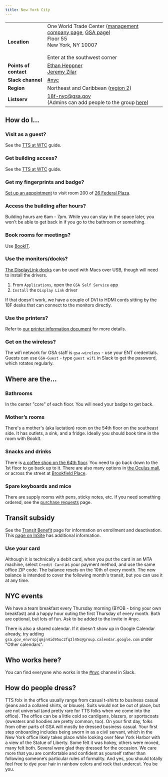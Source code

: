 ```yaml
---
title: New York City
---
```


<div class="table-wrapper">
  <table class="table-office-metadata">
    <tbody>
      <tr>
        <td class="col-key"><strong>Location</strong></td>
        <td class="col-value">
          One World Trade Center (<a href="http://onewtc.durst.org/">management company page</a>, <a href="https://insite.gsa.gov/portal/category/540422">GSA page</a>)<br/>
          Floor 55<br/>
          New York, NY 10007<br/>
          <br/>
          Enter at the southwest corner
        </td>
      </tr>
      <tr>
        <td class="col-key"><strong>Points of contact</strong></td>
        <td class="col-value">
        <a href="https://gsa-tts.slack.com/messages/@eth">Ethan Heppner</a><br/>
        <a href="https://gsa-tts.slack.com/messages/@jz">Jeremy Zilar</a>
        </td>
      </tr>
      <tr>
        <td class="col-key">
          <strong>Slack channel</strong>
        </td>
        <td class="col-value">
          <a href="https://gsa-tts.slack.com/messages/nyc/">#nyc</a>
        </td>
      </tr>
      <tr>
        <td class="col-key"><strong>Region</strong></td>
        <td class="col-value">Northeast and Caribbean (<a href="http://www.gsa.gov/portal/category/22227">region 2</a>)</td>
      </tr>
      <tr>
        <td class="col-key">
          <strong>Listserv</strong>
        </td>
        <td class="col-value">
        <a href="mailto:18f-nyc@gsa.gov">18f-nyc@gsa.gov</a><br/>
        (Admins can add people to the group <a href="https://groups.google.com/a/gsa.gov/forum/#!managemembers/18f-nyc/add">here</a>)
        </td>
       </tr>
    </tbody>
  </table>
</div>

## How do I...

### Visit as a guest?

See the [TTS at WTC](https://docs.google.com/document/d/1bqTlkaxRfbPdf0HlYI3TZkwIT9vd2HcN-nh6rTrkJzE/edit#heading=h.gno5incmiuxa) guide.

### Get building access?

See the [TTS at WTC](https://docs.google.com/document/d/1bqTlkaxRfbPdf0HlYI3TZkwIT9vd2HcN-nh6rTrkJzE/edit) guide.

### Get my fingerprints and badge?

[Set up an appointment](https://app3.timetrade.com/tc/login.do?url=usaccess) to visit room 200 of [26 Federal Plaza](https://goo.gl/maps/PX99MsBHdnD2).

### Access the building after hours?

Building hours are 6am - 7pm. While you can stay in the space later, you won't be able to get back in if you go to the bathroom or something.

### Book rooms for meetings?

Use [BookIT](http://bookit.gsa.gov/).

### Use the monitors/docks?

[The DisplayLink docks](https://www.targus.com/us/universal-usb-3-0-dv4k-docking-station-with-power-dock177usz) can be used with Macs over USB, though will need to install the drivers.

1. From `Applications`, open the `GSA Self Service` app
1. `Install` the `Display Link` driver

If that doesn't work, we have a couple of DVI to HDMI cords sitting by the 18F desks that can connect to the monitors directly.

### Use the printers?

Refer to [our printer information document](https://docs.google.com/document/d/1Ikw7kfeY10lnImZHN7zq5wNjaTRBdTPkZj4QG7-z3d0/edit#) for more details.

### Get on the wireless?

The wifi network for GSA staff is `gsa-wireless` - use your ENT credentials. Guests can use `GSA-Guest` - type `guest wifi` in Slack to get the password, which rotates regularly.

## Where are the...

### Bathrooms

In the center "core" of each floor. You will need your badge to get back.

### Mother’s rooms

There's a mother's (aka lactation) room on the 54th floor on the southeast side. It has outlets, a sink, and a fridge. Ideally you should book time in the room with BookIt.

### Snacks and drinks

There is [a coffee shop on the 64th floor](http://forfivecoffee.com/). You need to go back down to the 1st floor to go back up to it. There are also many options in [the Oculus mall](https://www.westfield.com/westfieldworldtradecenter/entertainment/dining), or across the street at [Brookfield Place](https://brookfieldplaceny.com/directory/food/all).

### Spare keyboards and mice

There are supply rooms with pens, sticky notes, etc. If you need something ordered, see the [purchase requests](../purchase-requests/#office-supplies) page.

## Transit subsidy

See the [Transit Benefit]({{site.baseurl}}/transit-benefit) page for information on enrollment and deactivation. This [page on InSite](https://insite.gsa.gov/portal/content/500219) has additional information.

### Use your card

Although it is technically a debit card, when you put the card in an MTA machine, select `Credit Card` as your payment method, and use the same office ZIP code. The balance resets on the 10th of every month. The new balance is intended to cover the following month's transit, but you can use it at any time.

## NYC events

We have a team breakfast every Thursday morning (BYOB - bring your own breakfast) and a happy hour outing the first Thursday of every month. Both are optional, but lots of fun. Ask to be added to the invite in #nyc.

There is also a shared calendar. If it doesn't show up in Google Calendar already, try adding `gsa.gov_envrspjqmjn4id95uc2fq3l45s@group.calendar.google.com` under "Other calendars".

## Who works here?

You can find everyone who works in the [#nyc](https://gsa-tts.slack.com/messages/nyc/) channel in Slack.

## How do people dress?

TTS folx in the office usually range from casual t-shirts to business casual (jeans and a collared shirts, or blouse). Suits would not be out of place, but are not universal (and pretty rare for TTS folks when we come into the office). The office can be a little cold so cardigans, blazers, or sportscoats (sweaters and hoodies are pretty common, too). On your first day, folks from other parts of GSA will mostly be dressed business casual. Your first step onboarding includes being sworn in as a civil servant, which in the New York office likely takes place while looking over New York Harbor with a view of the Statue of Liberty. Some felt it was hokey, others were moved, many felt both. Several were glad they dressed for the occasion. We care more that you are comfortable and confident as yourself rather than following someone’s particular rules of formality.
And yes, you should totally feel free to dye your hair in rainbow colors and rock that undercut. You be you.
